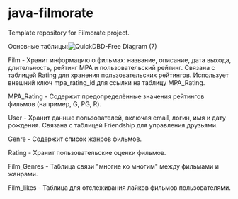 # java-filmorate
Template repository for Filmorate project.

Основные таблицы:![QuickDBD-Free Diagram (7)](https://github.com/user-attachments/assets/af1dcd05-f794-4059-9675-48c3795bcfc4)

Film - Хранит информацию о фильмах: название, описание, дата выхода, длительность, рейтинг MPA и пользовательский рейтинг. Связана с таблицей Rating для хранения пользовательских рейтингов. Использует внешний ключ mpa_rating_id для ссылки на таблицу MPA_Rating.

MPA_Rating - Содержит предопределённые значения рейтингов фильмов (например, G, PG, R).

User - Хранит данные пользователей, включая email, логин, имя и дату рождения. Связана с таблицей Friendship для управления друзьями.

Genre - Содержит список жанров фильмов.

Rating - Хранит пользовательские оценки фильмов.

Film_Genres - Таблица связи "многие ко многим" между фильмами и жанрами.

Film_likes - Таблица для отслеживания лайков фильмов пользователями.
